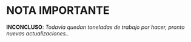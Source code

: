 # NOTA IMPORTANTE
**INCONCLUSO**: *Todavia quedan toneladas de trabajo por hacer,  pronto nuevas actualizaciones..*
